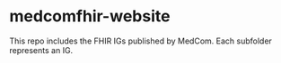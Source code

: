 # medcomfhir-website
This repo includes the FHIR IGs published by MedCom. Each subfolder represents an IG. 
